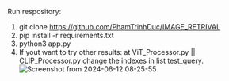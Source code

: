 Run respository:

  1. git clone https://github.com/PhamTrinhDuc/IMAGE_RETRIVAL
  2. pip install -r requirements.txt
  3. python3 app.py
  4. If yout want to try other results: at ViT_Processor.py || CLIP_Processor.py change the  indexes in list test_query.
![Screenshot from 2024-06-12 08-25-55](https://github.com/PhamTrinhDuc/IMAGE_RETRIVAL/assets/127647215/a0a5b0fb-0001-4c58-9aec-c31d20b4c48b)


